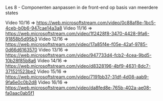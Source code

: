Les 8 - Componenten aanpassen in de front-end op basis van meerdere states
    

Video 10/16 => https://web.microsoftstream.com/video/0c88af8e-1bc5-4ceb-b0b6-947cae14a3a8
Video 11/16 => https://web.microsoftstream.com/video/1f2428f8-3470-4428-9fa6-91858b5d95b3
Video 12/16 => https://web.microsoftstream.com/video/17a85f4e-f05e-42af-9785-0d66d6163570
Video 13/16 => https://web.microsoftstream.com/video/947733d4-fcb2-4cea-9bd5-10b28f85b8a6
Video 14/16 => https://web.microsoftstream.com/video/d8328196-4bf9-4631-8dc7-371521523be2
Video 15/16 => https://web.microsoftstream.com/video/7191bb37-31df-4d08-aab9-9fa6e0c0b2d8
Video 16/16 => https://web.microsoftstream.com/video/da8fed8e-765b-402a-ae08-fa0aac0ab5f1
